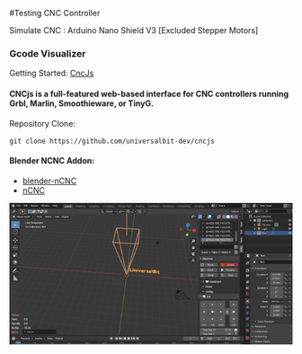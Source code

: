 
#Testing CNC Controller 

Simulate CNC : Arduino Nano Shield V3 [Excluded Stepper Motors]


### Gcode Visualizer
Getting Started:  [CncJs](https://github.com/cncjs/cncjs#getting-started)

#### CNCjs is a full-featured web-based interface for CNC controllers running Grbl, Marlin, Smoothieware, or TinyG.

Repository Clone:
``` 
git clone https://github.com/universalbit-dev/cncjs
``` 




#### Blender NCNC Addon: 
 * [blender-nCNC](https://github.com/BlenderCN-Org/blender-nCNC)
 * [nCNC](https://github.com/darus90/nCNC)



![Ncnc](https://github.com/universalbit-dev/CNC-Router/blob/main/CNC%20Router/grbl-simulator/2022-ncnc.png)
